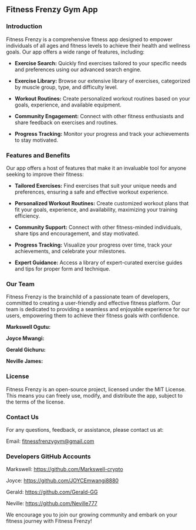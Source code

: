 ## Fitness Frenzy Gym App

### Introduction

Fitness Frenzy is a comprehensive fitness app designed to empower individuals of all ages and fitness levels to achieve their health and wellness goals. Our app offers a wide range of features, including:

* **Exercise Search:** Quickly find exercises tailored to your specific needs and preferences using our advanced search engine.

* **Exercise Library:** Browse our extensive library of exercises, categorized by muscle group, type, and difficulty level.

* **Workout Routines:** Create personalized workout routines based on your goals, experience, and available equipment.

* **Community Engagement:** Connect with other fitness enthusiasts and share feedback on exercises and routines.

* **Progress Tracking:** Monitor your progress and track your achievements to stay motivated.

### Features and Benefits

Our app offers a host of features that make it an invaluable tool for anyone seeking to improve their fitness:

* **Tailored Exercises:** Find exercises that suit your unique needs and preferences, ensuring a safe and effective workout experience.

* **Personalized Workout Routines:** Create customized workout plans that fit your goals, experience, and availability, maximizing your training efficiency.

* **Community Support:** Connect with other fitness-minded individuals, share tips and encouragement, and stay motivated.

* **Progress Tracking:** Visualize your progress over time, track your achievements, and celebrate your milestones.

* **Expert Guidance:** Access a library of expert-curated exercise guides and tips for proper form and technique.

### Our Team

Fitness Frenzy is the brainchild of a passionate team of developers, committed to creating a user-friendly and effective fitness platform. Our team is dedicated to providing a seamless and enjoyable experience for our users, empowering them to achieve their fitness goals with confidence.

**Markswell Ogutu:** 

**Joyce Mwangi:** 

**Gerald Gichuru:** 

**Neville James:** 


### License

Fitness Frenzy is an open-source project, licensed under the MIT License. This means you can freely use, modify, and distribute the app, subject to the terms of the license.

### Contact Us

For any questions, feedback, or assistance, please contact us at:

Email: fitnessfrenzygym@gmail.com

### Developers GitHub Accounts

Markswell: https://github.com/Markswell-crypto

Joyce: https://github.com/JOYCEmwangi8880

Gerald: https://github.com/Gerald-GG

Neville: https://github.com/Neville777

We encourage you to join our growing community and embark on your fitness journey with Fitness Frenzy!

